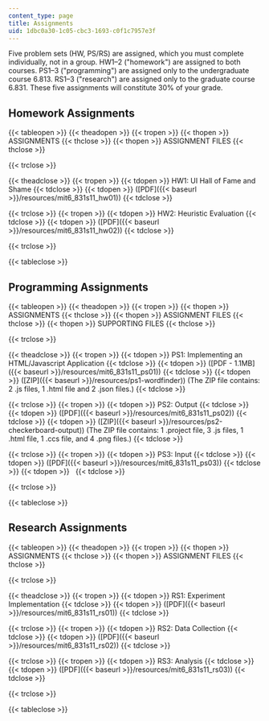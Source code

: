 ```yaml
---
content_type: page
title: Assignments
uid: 1dbc0a30-1c05-cbc3-1693-c0f1c7957e3f
---
```


Five problem sets (HW, PS/RS) are assigned, which you must complete individually, not in a group. HW1–2 ("homework") are assigned to both courses. PS1–3 ("programming") are assigned only to the undergraduate course 6.813. RS1–3 ("research") are assigned only to the graduate course 6.831. These five assignments will constitute 30% of your grade.

Homework Assignments
--------------------

{{< tableopen >}}
{{< theadopen >}}
{{< tropen >}}
{{< thopen >}}
ASSIGNMENTS
{{< thclose >}}
{{< thopen >}}
ASSIGNMENT FILES
{{< thclose >}}

{{< trclose >}}

{{< theadclose >}}
{{< tropen >}}
{{< tdopen >}}
HW1: UI Hall of Fame and Shame
{{< tdclose >}}
{{< tdopen >}}
([PDF]({{< baseurl >}}/resources/mit6_831s11_hw01))
{{< tdclose >}}

{{< trclose >}}
{{< tropen >}}
{{< tdopen >}}
HW2: Heuristic Evaluation
{{< tdclose >}}
{{< tdopen >}}
([PDF]({{< baseurl >}}/resources/mit6_831s11_hw02))
{{< tdclose >}}

{{< trclose >}}

{{< tableclose >}}

Programming Assignments
-----------------------

{{< tableopen >}}
{{< theadopen >}}
{{< tropen >}}
{{< thopen >}}
ASSIGNMENTS
{{< thclose >}}
{{< thopen >}}
ASSIGNMENT FILES
{{< thclose >}}
{{< thopen >}}
SUPPORTING FILES
{{< thclose >}}

{{< trclose >}}

{{< theadclose >}}
{{< tropen >}}
{{< tdopen >}}
PS1: Implementing an HTML/Javascript Application
{{< tdclose >}}
{{< tdopen >}}
([PDF - 1.1MB]({{< baseurl >}}/resources/mit6_831s11_ps01))
{{< tdclose >}}
{{< tdopen >}}
([ZIP]({{< baseurl >}}/resources/ps1-wordfinder)) (The ZIP file contains: 2 .js files, 1 .html file and 2 .json files.)
{{< tdclose >}}

{{< trclose >}}
{{< tropen >}}
{{< tdopen >}}
PS2: Output
{{< tdclose >}}
{{< tdopen >}}
([PDF]({{< baseurl >}}/resources/mit6_831s11_ps02))
{{< tdclose >}}
{{< tdopen >}}
([ZIP]({{< baseurl >}}/resources/ps2-checkerboard-output)) (The ZIP file contains: 1 .project file, 3 .js files, 1 .html file, 1 .ccs file, and 4 .png files.)
{{< tdclose >}}

{{< trclose >}}
{{< tropen >}}
{{< tdopen >}}
PS3: Input
{{< tdclose >}}
{{< tdopen >}}
([PDF]({{< baseurl >}}/resources/mit6_831s11_ps03))
{{< tdclose >}}
{{< tdopen >}}
 
{{< tdclose >}}

{{< trclose >}}

{{< tableclose >}}

Research Assignments
--------------------

{{< tableopen >}}
{{< theadopen >}}
{{< tropen >}}
{{< thopen >}}
ASSIGNMENTS
{{< thclose >}}
{{< thopen >}}
ASSIGNMENT FILES
{{< thclose >}}

{{< trclose >}}

{{< theadclose >}}
{{< tropen >}}
{{< tdopen >}}
RS1: Experiment Implementation
{{< tdclose >}}
{{< tdopen >}}
([PDF]({{< baseurl >}}/resources/mit6_831s11_rs01))
{{< tdclose >}}

{{< trclose >}}
{{< tropen >}}
{{< tdopen >}}
RS2: Data Collection
{{< tdclose >}}
{{< tdopen >}}
([PDF]({{< baseurl >}}/resources/mit6_831s11_rs02))
{{< tdclose >}}

{{< trclose >}}
{{< tropen >}}
{{< tdopen >}}
RS3: Analysis
{{< tdclose >}}
{{< tdopen >}}
([PDF]({{< baseurl >}}/resources/mit6_831s11_rs03))
{{< tdclose >}}

{{< trclose >}}

{{< tableclose >}}